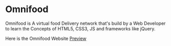 # Omnifood
Omnifood is A virtual food Delivery network that's build by a Web Developer to learn the Concepts of HTML5, CSS3, JS and frameworks like jQuery.

Here is the Omnifood Website [Preview](https://akshay-bharadva.github.io/Omnifood/)
